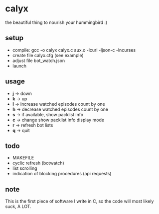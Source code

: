 calyx
=====
the beautiful thing to nourish your hummingbird :)

setup
-----
* compile: gcc -o calyx calyx.c aux.o -lcurl -ljson-c -lncurses
* create file calyx.cfg (see example)
* adjust file bot\_watch.json
* launch

usage
-----
* **j** -> down
* **k** -> up
* **l** -> increase watched episodes count by one
* **h** -> decrease watched episodes count by one
* **s** -> if available, show packlist info
* **c** -> change show packlist info display mode
* **r** -> refresh bot lists
* **q** -> quit

todo
----
* MAKEFILE
* cyclic refresh (botwatch)
* list scrolling
* indication of blocking procedures (api requests)

note
----
This is the first piece of software I write in C, so the code will most likely suck, A LOT.
